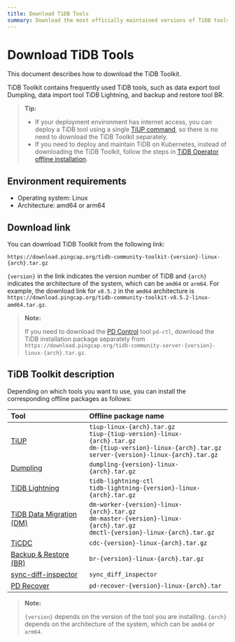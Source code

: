 ```yaml
---
title: Download TiDB Tools
summary: Download the most officially maintained versions of TiDB tools.
---
```


# Download TiDB Tools

This document describes how to download the TiDB Toolkit.

TiDB Toolkit contains frequently used TiDB tools, such as data export tool Dumpling, data import tool TiDB Lightning, and backup and restore tool BR.

> **Tip:**
>
> - If your deployment environment has internet access, you can deploy a TiDB tool using a single [TiUP command](/tiup/tiup-component-management.md), so there is no need to download the TiDB Toolkit separately.
> - If you need to deploy and maintain TiDB on Kubernetes, instead of downloading the TiDB Toolkit, follow the steps in [TiDB Operator offline installation](https://docs.pingcap.com/tidb-in-kubernetes/stable/deploy-tidb-operator#offline-installation).

## Environment requirements

- Operating system: Linux
- Architecture: amd64 or arm64

## Download link

You can download TiDB Toolkit from the following link:

```
https://download.pingcap.org/tidb-community-toolkit-{version}-linux-{arch}.tar.gz
```

`{version}` in the link indicates the version number of TiDB and `{arch}` indicates the architecture of the system, which can be `amd64` or `arm64`. For example, the download link for `v8.5.2` in the `amd64` architecture is `https://download.pingcap.org/tidb-community-toolkit-v8.5.2-linux-amd64.tar.gz`.

> **Note:**
>
> If you need to download the [PD Control](/pd-control.md) tool `pd-ctl`, download the TiDB installation package separately from `https://download.pingcap.org/tidb-community-server-{version}-linux-{arch}.tar.gz`.

## TiDB Toolkit description

Depending on which tools you want to use, you can install the corresponding offline packages as follows:

| Tool | Offline package name |
|:------|:----------|
| [TiUP](/tiup/tiup-overview.md)  | `tiup-linux-{arch}.tar.gz` <br/>`tiup-{tiup-version}-linux-{arch}.tar.gz` <br/>`dm-{tiup-version}-linux-{arch}.tar.gz` <br/> `server-{version}-linux-{arch}.tar.gz` |
| [Dumpling](/dumpling-overview.md)  | `dumpling-{version}-linux-{arch}.tar.gz`  |
| [TiDB Lightning](/tidb-lightning/tidb-lightning-overview.md)  | `tidb-lightning-ctl` <br/>`tidb-lightning-{version}-linux-{arch}.tar.gz`  |
| [TiDB Data Migration (DM)](/dm/dm-overview.md)  | `dm-worker-{version}-linux-{arch}.tar.gz` <br/>`dm-master-{version}-linux-{arch}.tar.gz` <br/>`dmctl-{version}-linux-{arch}.tar.gz`  |
| [TiCDC](/ticdc/ticdc-overview.md)  | `cdc-{version}-linux-{arch}.tar.gz`  |
| [Backup & Restore (BR)](/br/backup-and-restore-overview.md)  | `br-{version}-linux-{arch}.tar.gz`  |
| [sync-diff-inspector](/sync-diff-inspector/sync-diff-inspector-overview.md)  | `sync_diff_inspector`  |
| [PD Recover](/pd-recover.md)  | `pd-recover-{version}-linux-{arch}.tar` |

> **Note:**
>
> `{version}` depends on the version of the tool you are installing. `{arch}` depends on the architecture of the system, which can be `amd64` or `arm64`.
